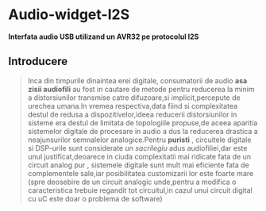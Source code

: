 # Audio-widget-I2S
**Interfata audio USB utilizand un AVR32 pe protocolul I2S**

## Introducere
>
>Inca din timpurile dinaintea erei digitale, consumatorii de audio **asa zisii audiofili** au fost in cautare de metode pentru reducerea la minim a distorsiunilor transmise catre difuzoare,si implicit,percepute de urechea umana.In vremea respectiva,data fiind si complexitatea destul de redusa a dispozitivelor,ideea reducerii distorsiunilor in sisteme era destul de limitata de topologiile propuse,de aceea aparitia sistemelor digitale de procesare in audio a dus la reducerea drastica a neajunsurilor semnalelor analogice.Pentru **puristi** , circuitele digitale si DSP-urile sunt considerate _un sacrilegiu_ adus audiofiliei,dar este unul justificat,deoarece in ciuda complexitatii mai ridicate fata de un circuit analog pur , sistemele digitale sunt mult mai eficiente fata de complementele sale,iar posibilitatea customizarii lor este foarte mare (spre deosebire de un circuit analogic unde,pentru a modifica o caracteristica trebuie regandit tot circuitul,in cazul unui circuit digital cu uC este doar o problema de software)
